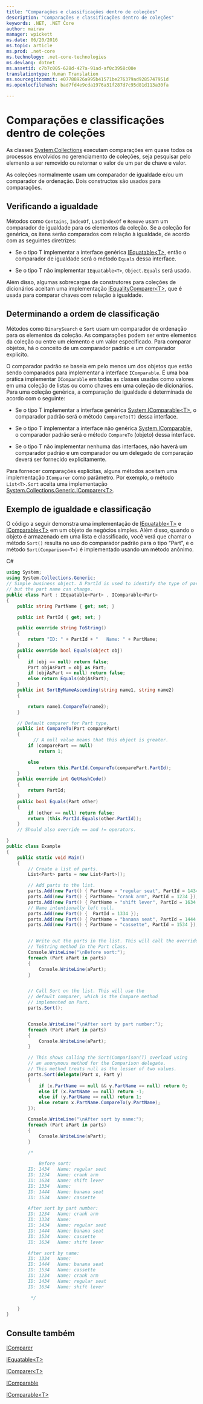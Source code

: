 ```yaml
---
title: "Comparações e classificações dentro de coleções"
description: "Comparações e classificações dentro de coleções"
keywords: .NET, .NET Core
author: mairaw
manager: wpickett
ms.date: 06/20/2016
ms.topic: article
ms.prod: .net-core
ms.technology: .net-core-technologies
ms.devlang: dotnet
ms.assetid: c7b7c005-628d-427a-91ad-af0c3958c00e
translationtype: Human Translation
ms.sourcegitcommit: e07788926a995b41571be276379ad9285747951d
ms.openlocfilehash: bad7fd4e9cda1976a31f287d7c95d81d113a30fa

---
```


# <a name="comparisons-and-sorts-within-collections"></a>Comparações e classificações dentro de coleções

As classes [System.Collections](https://docs.microsoft.com/dotnet/core/api/System.Collections) executam comparações em quase todos os processos envolvidos no gerenciamento de coleções, seja pesquisar pelo elemento a ser removido ou retornar o valor de um par de chave e valor.

As coleções normalmente usam um comparador de igualdade e/ou um comparador de ordenação. Dois constructos são usados para comparações. 

## <a name="checking-for-equality"></a>Verificando a igualdade

Métodos como `Contains`, `IndexOf`, `LastIndexOf` e `Remove` usam um comparador de igualdade para os elementos da coleção. Se a coleção for genérica, os itens serão comparados com relação à igualdade, de acordo com as seguintes diretrizes:

*   Se o tipo T implementar a interface genérica [IEquatable&lt;T&gt;](https://docs.microsoft.com/dotnet/core/api/System.IEquatable-1), então o comparador de igualdade será o método `Equals` dessa interface.

*   Se o tipo T não implementar `IEquatable<T>`, `Object.Equals` será usado.

Além disso, algumas sobrecargas de construtores para coleções de dicionários aceitam uma implementação [IEqualityComparer&lt;T&gt;](https://docs.microsoft.com/dotnet/core/api/System.Collections.Generic.IEqualityComparer-1), que é usada para comparar chaves com relação à igualdade.

## <a name="determining-sort-order"></a>Determinando a ordem de classificação

Métodos como `BinarySearch` e `Sort` usam um comparador de ordenação para os elementos da coleção. As comparações podem ser entre elementos da coleção ou entre um elemento e um valor especificado. Para comparar objetos, há o conceito de um comparador padrão e um comparador explícito. 

O comparador padrão se baseia em pelo menos um dos objetos que estão sendo comparados para implementar a interface `IComparable`. É uma boa prática implementar `IComparable` em todas as classes usadas como valores em uma coleção de listas ou como chaves em uma coleção de dicionários. Para uma coleção genérica, a comparação de igualdade é determinada de acordo com o seguinte:

*   Se o tipo T implementar a interface genérica [System.IComparable&lt;T&gt;](https://docs.microsoft.com/dotnet/core/api/System.IComparable-1), o comparador padrão será o método `CompareTo(T)` dessa interface.

*   Se o tipo T implementar a interface não genérica [System.IComparable](https://docs.microsoft.com/dotnet/core/api/System.IComparable), o comparador padrão será o método `CompareTo` (objeto) dessa interface.

*   Se o tipo T não implementar nenhuma das interfaces, não haverá um comparador padrão e um comparador ou um delegado de comparação deverá ser fornecido explicitamente.

Para fornecer comparações explícitas, alguns métodos aceitam uma implementação `IComparer` como parâmetro. Por exemplo, o método `List<T>.Sort` aceita uma implementação [System.Collections.Generic.IComparer&lt;T&gt;](https://docs.microsoft.com/dotnet/core/api/System.Collections.Generic.IComparer-1). 

## <a name="equality-and-sort-example"></a>Exemplo de igualdade e classificação

O código a seguir demonstra uma implementação de [IEquatable&lt;T&gt;](https://docs.microsoft.com/dotnet/core/api/System.IEquatable-1) e [IComparable&lt;T&gt;](https://docs.microsoft.com/dotnet/core/api/System.IComparable-1) em um objeto de negócios simples. Além disso, quando o objeto é armazenado em uma lista e classificado, você verá que chamar o método `Sort()` resulta no uso do comparador padrão para o tipo “Part”, e o método `Sort(Comparison<T>)` é implementado usando um método anônimo.

C#

```csharp
using System;
using System.Collections.Generic;
// Simple business object. A PartId is used to identify the type of part 
// but the part name can change. 
public class Part : IEquatable<Part> , IComparable<Part>
{
    public string PartName { get; set; }

    public int PartId { get; set; }

    public override string ToString()
    {
        return "ID: " + PartId + "   Name: " + PartName;
    }
    public override bool Equals(object obj)
    {
        if (obj == null) return false;
        Part objAsPart = obj as Part;
        if (objAsPart == null) return false;
        else return Equals(objAsPart);
    }
    public int SortByNameAscending(string name1, string name2)
    {

        return name1.CompareTo(name2);
    }

    // Default comparer for Part type.
    public int CompareTo(Part comparePart)
    {
          // A null value means that this object is greater.
        if (comparePart == null)
            return 1;

        else
            return this.PartId.CompareTo(comparePart.PartId);
    }
    public override int GetHashCode()
    {
        return PartId;
    }
    public bool Equals(Part other)
    {
        if (other == null) return false;
        return (this.PartId.Equals(other.PartId));
    }
    // Should also override == and != operators.

}
public class Example
{
    public static void Main()
    {
        // Create a list of parts.
        List<Part> parts = new List<Part>();

        // Add parts to the list.
        parts.Add(new Part() { PartName = "regular seat", PartId = 1434 });
        parts.Add(new Part() { PartName= "crank arm", PartId = 1234 });
        parts.Add(new Part() { PartName = "shift lever", PartId = 1634 }); ;
        // Name intentionally left null.
        parts.Add(new Part() {  PartId = 1334 });
        parts.Add(new Part() { PartName = "banana seat", PartId = 1444 });
        parts.Add(new Part() { PartName = "cassette", PartId = 1534 });


        // Write out the parts in the list. This will call the overridden 
        // ToString method in the Part class.
        Console.WriteLine("\nBefore sort:");
        foreach (Part aPart in parts)
        {
            Console.WriteLine(aPart);
        }


        // Call Sort on the list. This will use the 
        // default comparer, which is the Compare method 
        // implemented on Part.
        parts.Sort();


        Console.WriteLine("\nAfter sort by part number:");
        foreach (Part aPart in parts)
        {
            Console.WriteLine(aPart);
        }

        // This shows calling the Sort(Comparison(T) overload using 
        // an anonymous method for the Comparison delegate. 
        // This method treats null as the lesser of two values.
        parts.Sort(delegate(Part x, Part y)
        {
            if (x.PartName == null && y.PartName == null) return 0;
            else if (x.PartName == null) return -1;
            else if (y.PartName == null) return 1;
            else return x.PartName.CompareTo(y.PartName);
        });

        Console.WriteLine("\nAfter sort by name:");
        foreach (Part aPart in parts)
        {
            Console.WriteLine(aPart);
        }

        /*

            Before sort:
        ID: 1434   Name: regular seat
        ID: 1234   Name: crank arm
        ID: 1634   Name: shift lever
        ID: 1334   Name:
        ID: 1444   Name: banana seat
        ID: 1534   Name: cassette

        After sort by part number:
        ID: 1234   Name: crank arm
        ID: 1334   Name:
        ID: 1434   Name: regular seat
        ID: 1444   Name: banana seat
        ID: 1534   Name: cassette
        ID: 1634   Name: shift lever

        After sort by name:
        ID: 1334   Name:
        ID: 1444   Name: banana seat
        ID: 1534   Name: cassette
        ID: 1234   Name: crank arm
        ID: 1434   Name: regular seat
        ID: 1634   Name: shift lever

         */

    }
}
```

## <a name="see-also"></a>Consulte também

[IComparer](https://docs.microsoft.com/dotnet/core/api/System.Collections.IComparer)

[IEquatable&lt;T&gt;](https://docs.microsoft.com/dotnet/core/api/System.IEquatable-1)

[IComparer&lt;T&gt;](https://docs.microsoft.com/dotnet/core/api/System.Collections.Generic.IComparer-1)

[IComparable](https://docs.microsoft.com/dotnet/core/api/System.IComparable)

[IComparable&lt;T&gt;](https://docs.microsoft.com/dotnet/core/api/System.IComparable-1)



<!--HONumber=Nov16_HO3-->


